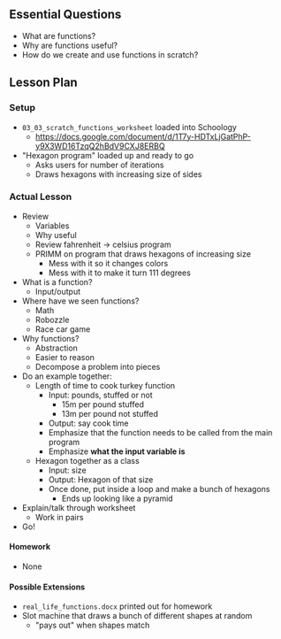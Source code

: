 ## Essential Questions

- What are functions?
- Why are functions useful?
- How do we create and use functions in scratch?

## Lesson Plan

### Setup

- `03_03_scratch_functions_worksheet` loaded into Schoology
    - https://docs.google.com/document/d/1T7y-HDTxLjGatPhP-y9X3WD16TzqQ2hBdV9CXJ8ERBQ
- "Hexagon program" loaded up and ready to go
    - Asks users for number of iterations
    - Draws hexagons with increasing size of sides

### Actual Lesson

- Review
    - Variables
    - Why useful
    - Review fahrenheit -> celsius program
    - PRIMM on program that draws hexagons of increasing size
        - Mess with it so it changes colors
        - Mess with it to make it turn 111 degrees
- What is a function?
    - Input/output
- Where have we seen functions?
    - Math
    - Robozzle
    - Race car game
- Why functions?
    - Abstraction
    - Easier to reason
    - Decompose a problem into pieces
- Do an example together:
    - Length of time to cook turkey function
        - Input: pounds, stuffed or not
            - 15m per pound stuffed
            - 13m per pound not stuffed
        - Output: say cook time
        - Emphasize that the function needs to be called from the main program
        - Emphasize **what the input variable is**
    - Hexagon together as a class
        - Input: size
        - Output: Hexagon of that size
        - Once done, put inside a loop and make a bunch of hexagons
            - Ends up looking like a pyramid
- Explain/talk through worksheet
    - Work in pairs
- Go!

#### Homework

- None

#### Possible Extensions

- `real_life_functions.docx` printed out for homework
- Slot machine that draws a bunch of different shapes at random
    - "pays out" when shapes match
